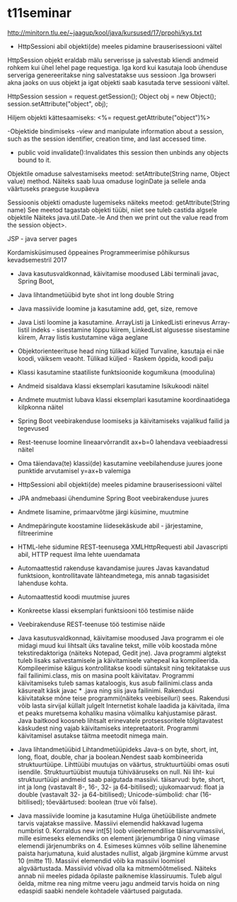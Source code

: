 # t11seminar
http://minitorn.tlu.ee/~jaagup/kool/java/kursused/17/prpohi/kys.txt


* HttpSessioni abil objekti(de) meeles pidamine brauserisessiooni vältel

HttpSession objekt eraldab mälu serverisse ja salvestab kliendi andmeid
rohkem kui ühel lehel page requestiga. Iga kord kui kasutaja loob ühenduse serveriga
genereeritakse ning salvestatakse uus sessioon .Iga browseri akna jaoks on uus objekt
ja igat objekti saab kasutada terve sessiooni vältel.

HttpSession session = request.getSession();
Object obj = new Object();
session.setAttribute("object", obj);

Hiljem objekti kättesaamiseks:
<%= request.getAttribute("object")%>

-Objektide bindimiseks
-view and manipulate information about a session, such as the session identifier,
creation time, and last accessed time.

- public void invalidate():Invalidates this session then unbinds any objects bound to it.

Objektile omaduse salvestamiseks meetod: setAttribute(String name, Object value) method.
Näiteks saab luua omaduse loginDate ja sellele anda väärtuseks praeguse kuupäeva

Sessioonis objekti omaduste lugemiseks näiteks meetod: getAttribute(String name)
See meetod tagastab objekti tüübi, niiet see tuleb castida algsele objektile
Näiteks java.util.Date.-le And then we print out the value read from the session object>.

JSP - java server pages



Kordamisküsimused õppeaines Programmeerimise põhikursus kevadsemestril 2017

* Java kasutusvaldkonnad, käivitamise moodused
Läbi terminali javac, Spring Boot,
* Java lihtandmetüübid
byte shot int long double String
* Java massiivide loomine ja kasutamine
add, get, size, remove
* Java Listi loomine ja kasutamine. ArrayListi ja LinkedListi erinevus
Array-listil indeks - sisestamine lõppu kiirem, LinkedList algusesse sisestamine kiirem,
Array listis kustutamine väga aeglane

* Objektorienteerituse head ning tülikad küljed
Turvaline, kasutaja ei näe koodi, väiksem veaoht.
Tülikad küljed - Raskem õppida, koodi palju

* Klassi kasutamine staatiliste funktsioonide kogumikuna (moodulina)

* Andmeid sisaldava klassi eksemplari kasutamine Isikukoodi näitel
* Andmete muutmist lubava klassi eksemplari kasutamine koordinaatidega kilpkonna näitel


* Spring Boot veebirakenduse loomiseks ja käivitamiseks vajalikud failid ja tegevused
* Rest-teenuse loomine lineaarvõrrandit ax+b=0 lahendava veebiaadressi näitel
* Oma täiendava(te) klassi(de) kasutamine veebilahenduse juures joone punktide arvutamisel y=ax+b valemiga
* HttpSessioni abil objekti(de) meeles pidamine brauserisessiooni vältel


* JPA andmebaasi ühendumine Spring Boot veebirakenduse juures
* Andmete lisamine, primaarvõtme järgi küsimine, muutmine
* Andmepäringute koostamine liidesekäskude abil - järjestamine, filtreerimine
* HTML-lehe sidumine REST-teenusega XMLHttpRequesti abil
Javascripti abil, HTTP request ilma lehte uuendamata

* Automaattestid rakenduse kavandamise juures
Javas kavandatud funktsioon, kontrollitavate lähteandmetega, mis annab tagasisidet lahenduse kohta.


* Automaattestid koodi muutmise juures
* Konkreetse klassi eksemplari funktsiooni töö testimise näide
* Veebirakenduse REST-teenuse töö testimise näide



* Java kasutusvaldkonnad, käivitamise moodused
  Java programm ei ole midagi muud kui lihtsalt üks tavaline tekst, mille võib koostada mõne tekstiredaktoriga (näiteks Notepad, Gedit jne). Java programmi algtekst tuleb lisaks salvestamisele ja käivitamisele vahepeal ka kompileerida. Kompileerimise käigus kontrollitakse koodi süntaksit ning tekitatakse uus fail failinimi.class, mis on masina poolt käivitatav. Programmi käivitamiseks tuleb samas kataloogis, kus asub failinimi.class anda käsurealt käsk
  javac * .java ning siis java failinimi.
  Rakendusi käivitatakse mõne teise programmi(näiteks veebiseiluri) sees. Rakendusi võib lasta sirvijal küllalt julgelt Internetist kohale laadida ja käivitada, ilma et peaks muretsema kohaliku masina võimaliku kahjustamise pärast. Java baitkood koosneb lihtsalt erinevatele protsessoritele tõlgitavatest käskudest ning vajab käivitamiseks intepretaatorit. Programmi käivitamisel asutakse täitma meetodit nimega main.

* Java lihtandmetüübid
  Lihtandmetüüpideks Java-s on byte, short, int, long, float, double, char ja boolean.Nendest saab kombineerida struktuurtüüpe. Lihttüübi muutujas on väärtus, struktuurtüübi omas osuti isendile. Struktuurtüübist muutuja tühivääruseks on null. Nii liht- kui struktuurtüüpi andmeid saab paigutada massiivi.
  täisarvud: byte, short, int ja long (vastavalt 8-, 16-, 32- ja 64-bitilised);
  ujukomaarvud: float ja double (vastavalt 32- ja 64-bitilised);
  Unicode-sümbolid: char (16-bitilised);
  tõeväärtused: boolean (true või false).

* Java massiivide loomine ja kasutamine
  Hulga ühetüübiliste andmete tarvis vajatakse massiive. Massiivi elemendid hakkavad lugema numbrist 0. Korraldus new int[5] loob viieelemendilise täisarvumassiivi, mille esimeseks elemendiks on element järjenumbriga 0 ning viimase elemendi järjenumbriks on 4. Esimeses kümnes võib selline lähenemine paista harjumatuna, kuid alustades nullist, algab järgmine kümme arvust 10 (mitte 11). Massiivi elemendid võib ka massiivi loomisel algväärtustada. Massiivid võivad olla ka mitmemõõtmelised. Näiteks annab nii meeles pidada õpilaste paiknemise klassiruumis. Tuleb algul öelda, mitme rea ning mitme veeru jagu andmeid tarvis hoida on ning edaspidi saabki nendele kohtadele väärtused paigutada.
